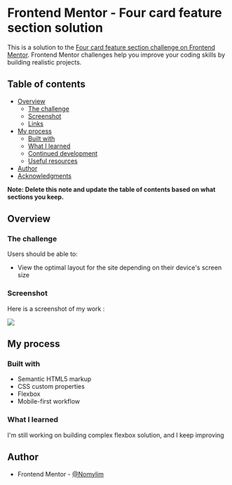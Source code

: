 # Frontend Mentor - Four card feature section solution

This is a solution to the [Four card feature section challenge on Frontend Mentor](https://www.frontendmentor.io/challenges/four-card-feature-section-weK1eFYK). Frontend Mentor challenges help you improve your coding skills by building realistic projects. 

## Table of contents

- [Overview](#overview)
  - [The challenge](#the-challenge)
  - [Screenshot](#screenshot)
  - [Links](#links)
- [My process](#my-process)
  - [Built with](#built-with)
  - [What I learned](#what-i-learned)
  - [Continued development](#continued-development)
  - [Useful resources](#useful-resources)
- [Author](#author)
- [Acknowledgments](#acknowledgments)

**Note: Delete this note and update the table of contents based on what sections you keep.**

## Overview

### The challenge

Users should be able to:

- View the optimal layout for the site depending on their device's screen size

### Screenshot

Here is a screenshot of my work : 

![](./image/screenshot.jpg)


## My process

### Built with

- Semantic HTML5 markup
- CSS custom properties
- Flexbox
- Mobile-first workflow

### What I learned

I'm still working on building complex flexbox solution, and I keep improving

## Author

- Frontend Mentor - [@Nomylim](https://www.frontendmentor.io/profile/Nomylim)
